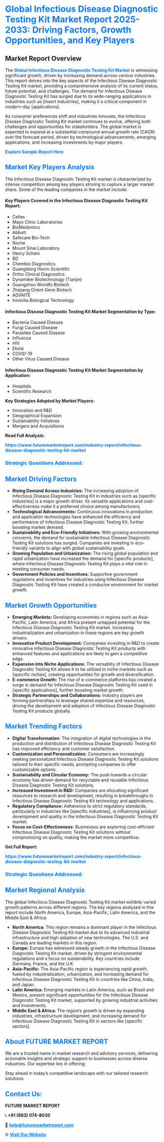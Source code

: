 <h1 style="color: #007BFF;">Global Infectious Disease Diagnostic Testing Kit Market Report 2025-2033: Driving Factors, Growth Opportunities, and Key Players</h1>

<section id="overview">
<h2>Market Report Overview</h2>
<p>The <a href="https://www.futuremarketreport.com/industry-report/infectious-disease-diagnostic-testing-kit-market" style="color: #007BFF; text-decoration: none;"><strong>Global Infectious Disease Diagnostic Testing Kit Market</strong></a> is witnessing significant growth, driven by increasing demand across various industries. This report delves into the key aspects of the Infectious Disease Diagnostic Testing Kit market, providing a comprehensive analysis of its current status, future potential, and challenges. The demand for Infectious Disease Diagnostic Testing Kit has surged due to its wide-ranging applications in industries such as [insert industries], making it a critical component in modern-day [applications].</p>
<p>As consumer preferences shift and industries innovate, the Infectious Disease Diagnostic Testing Kit market continues to evolve, offering both challenges and opportunities for stakeholders. The global market is expected to expand at a substantial compound annual growth rate (CAGR) over the forecast period, driven by technological advancements, emerging applications, and increasing investments by major players.</p>
</section>

<section id="overview">
<p><a href="https://www.futuremarketreport.com/request-sample/reportId=79205" style="color: #007BFF; text-decoration: none;"><strong>Explore Sample Report Here</strong></a></p>
</section>

<section id="key-players">
<h2 style="color: #007BFF;">Market Key Players Analysis</h2>
<p>The Infectious Disease Diagnostic Testing Kit market is characterized by intense competition among key players striving to capture a larger market share. Some of the leading companies in the market include:</p>
<h4>Key Players Covered in the Infectious Disease Diagnostic Testing Kit Report:</h4>
<ul><li>Cellex</li><li>Mayo Clinic Laboratories</li><li>BioMedomics</li><li>Abbott</li><li>Safecare Bio-Tech</li><li>Roche</li><li>Mount Sinai Laboratory</li><li>Henry Schein</li><li>BD</li><li>Chembio Diagnostics</li><li>Guangdong Hecin-Scientific</li><li>Ortho Clinical Diagnostics</li><li>Dynamiker Biotechnology (Tianjin)</li><li>Guangzhou Wondfo Biotech</li><li>Zhejiang Orient Gene Biotech</li><li>ADVAITE</li><li>Innovita Biological Technology</li></ul>
<h4>Infectious Disease Diagnostic Testing Kit Market Segmentation by Type:</h4>
<ul><li>Bacteria Caused Disease</li><li>Fungi Caused Disease</li><li>Parasites Caused Disease</li><li>Influenza</li><li>HIV</li><li>Ebola</li><li>COVID-19</li><li>Other Virus Caused Disease</li></ul>

<h4>Infectious Disease Diagnostic Testing Kit Market Segmentation by Application:</h4>
<ul><li>Hospitals</li><li>Scientific Research</li></ul>
<p><strong>Key Strategies Adopted by Market Players:</strong></p>
<ul>
<li>Innovation and R&D</li>
<li>Geographical Expansion</li>
<li>Sustainability Initiatives</li>
<li>Mergers and Acquisitions</li>
</ul>
</section>

<section>
<p><strong>Read Full Analysis: </strong></p><a href="https://www.futuremarketreport.com/industry-report/infectious-disease-diagnostic-testing-kit-market" style="color: #007BFF; text-decoration: none;"><strong>https://www.futuremarketreport.com/industry-report/infectious-disease-diagnostic-testing-kit-market</strong></a>
<h3 style="color: #007BFF;">Strategic Questions Addressed:</h3>
</section>

<section id="driving-factors">
<h2 style="color: #007BFF;">Market Driving Factors</h2>
<ul>
<li><strong>Rising Demand Across Industries:</strong> The increasing adoption of Infectious Disease Diagnostic Testing Kit in industries such as [specific industries] is a major growth driver. Its versatile applications and cost-effectiveness make it a preferred choice among manufacturers.</li>
<li><strong>Technological Advancements:</strong> Continuous innovations in production and application technologies have enhanced the efficiency and performance of Infectious Disease Diagnostic Testing Kit, further boosting market demand.</li>
<li><strong>Sustainability and Eco-Friendly Initiatives:</strong> With growing environmental concerns, the demand for sustainable Infectious Disease Diagnostic Testing Kit solutions has surged. Companies are investing in eco-friendly variants to align with global sustainability goals.</li>
<li><strong>Growing Population and Urbanization:</strong> The rising global population and rapid urbanization have increased the demand for [specific products], where Infectious Disease Diagnostic Testing Kit plays a vital role in meeting consumer needs.</li>
<li><strong>Government Policies and Incentives:</strong> Supportive government regulations and incentives for industries using Infectious Disease Diagnostic Testing Kit have created a conducive environment for market growth.</li>
</ul>
</section>

<section id="growth-opportunities">
<h2 style="color: #007BFF;">Market Growth Opportunities</h2>
<ul>
<li><strong>Emerging Markets:</strong> Developing economies in regions such as Asia-Pacific, Latin America, and Africa present untapped potential for the Infectious Disease Diagnostic Testing Kit market. Increasing industrialization and urbanization in these regions are key growth drivers.</li>
<li><strong>Innovative Product Development:</strong> Companies investing in R&D to create innovative Infectious Disease Diagnostic Testing Kit products with enhanced features and applications are likely to gain a competitive edge.</li>
<li><strong>Expansion into Niche Applications:</strong> The versatility of Infectious Disease Diagnostic Testing Kit allows it to be utilized in niche markets such as [specific niches], creating opportunities for growth and diversification.</li>
<li><strong>E-commerce Growth:</strong> The rise of e-commerce platforms has created a surge in demand for Infectious Disease Diagnostic Testing Kit used in [specific applications], further boosting market growth.</li>
<li><strong>Strategic Partnerships and Collaborations:</strong> Industry players are forming partnerships to leverage shared expertise and resources, driving the development and adoption of Infectious Disease Diagnostic Testing Kit products globally.</li>
</ul>
</section>

<section id="trending-factors">
<h2 style="color: #007BFF;">Market Trending Factors</h2>
<ul>
<li><strong>Digital Transformation:</strong> The integration of digital technologies in the production and distribution of Infectious Disease Diagnostic Testing Kit has improved efficiency and customer satisfaction.</li>
<li><strong>Customization and Personalization:</strong> Consumers are increasingly seeking personalized Infectious Disease Diagnostic Testing Kit solutions tailored to their specific needs, prompting companies to offer customizable options.</li>
<li><strong>Sustainability and Circular Economy:</strong> The push towards a circular economy has driven demand for recyclable and reusable Infectious Disease Diagnostic Testing Kit solutions.</li>
<li><strong>Increased Investment in R&D:</strong> Companies are allocating significant resources to research and development, resulting in breakthroughs in Infectious Disease Diagnostic Testing Kit technology and applications.</li>
<li><strong>Regulatory Compliance:</strong> Adherence to strict regulatory standards, particularly in industries like [specific industries], is influencing product development and quality in the Infectious Disease Diagnostic Testing Kit market.</li>
<li><strong>Focus on Cost-Effectiveness:</strong> Businesses are exploring cost-efficient Infectious Disease Diagnostic Testing Kit solutions without compromising on quality, making the market more competitive.</li>
</ul>
</section>

<section>
<p><strong>Get Full Report: </strong></p><a href="https://www.futuremarketreport.com/industry-report/infectious-disease-diagnostic-testing-kit-market" style="color: #007BFF; text-decoration: none;"><strong>https://www.futuremarketreport.com/industry-report/infectious-disease-diagnostic-testing-kit-market</strong></a>
<h3 style="color: #007BFF;">Strategic Questions Addressed:</h3>
</section>


<section id="regional-analysis">
<h2 style="color: #007BFF;">Market Regional Analysis</h2>
<p>The global Infectious Disease Diagnostic Testing Kit market exhibits varied growth patterns across different regions. The key regions analyzed in this report include North America, Europe, Asia-Pacific, Latin America, and the Middle East & Africa:</p>
<ul>
<li><strong>North America:</strong> This region remains a dominant player in the Infectious Disease Diagnostic Testing Kit market due to its advanced industrial infrastructure and high adoption of new technologies. The U.S. and Canada are leading markets in this region.</li>
<li><strong>Europe:</strong> Europe has witnessed steady growth in the Infectious Disease Diagnostic Testing Kit market, driven by stringent environmental regulations and a focus on sustainability. Key countries include Germany, France, and the U.K.</li>
<li><strong>Asia-Pacific:</strong> The Asia-Pacific region is experiencing rapid growth, fueled by industrialization, urbanization, and increasing demand for Infectious Disease Diagnostic Testing Kit in countries like China, India, and Japan.</li>
<li><strong>Latin America:</strong> Emerging markets in Latin America, such as Brazil and Mexico, present significant opportunities for the Infectious Disease Diagnostic Testing Kit market, supported by growing industrial activities and investments.</li>
<li><strong>Middle East & Africa:</strong> The region’s growth is driven by expanding industries, infrastructure development, and increasing demand for Infectious Disease Diagnostic Testing Kit in sectors like [specific sectors].</li>
</ul>
</section>

<footer>
<h2 style="color: #007BFF;">About FUTURE MARKET REPORT</h2>
<p>We are a trusted name in market research and advisory services, delivering actionable insights and strategic support to businesses across diverse industries. Our expertise lies in offering:</p>

<p>Stay ahead in today’s competitive landscape with our tailored research solutions.</p>

<h2 style="color: #007BFF;">Contact Us:</h2>
<p><strong>FUTURE MARKET REPORT</strong></p>
<p>📞 <strong>+91 (883) 074-8030</strong></p>
<p>📧 <strong><a href="mailto:help@futuremarketreport.com" style="color: #007BFF;">help@futuremarketreport.com</a></strong></p>
<p>🌐 <strong><a href="https://www.futuremarketreport.com/" style="color: #007BFF;">Visit Our Website</a></strong></p>
</footer>